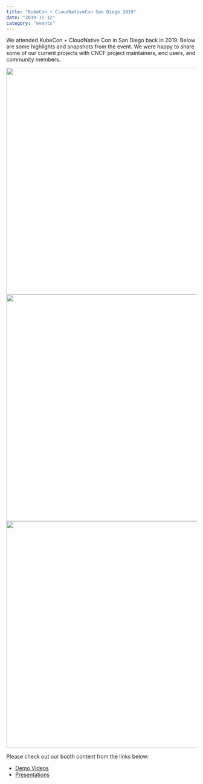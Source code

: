 ```yaml
---
title: "KubeCon + CloudNativeCon San Diego 2019"
date: "2019-11-12"
category: "events"
---
```


We attended KubeCon + CloudNative Con in San Diego back in 2019. Below are some highlights and snapshots from the event. We were happy to share some of our current projects with CNCF project maintainers, end users, and community members.

<div align="center">
  <img width="600"  src="https://i.imgur.com/xg0CKKt.jpg">
</div>

<div align="center">
  <img width="600"  src="https://i.imgur.com/LFLMoRU.jpg">
</div>

<div align="center">
  <img width="600"  src="https://i.imgur.com/OZcsL1i.jpg">
</div>

Please check out our booth content from the links below:

- [Demo Videos](https://github.com/futurewei-cloud/UrsaMajor-Docs/tree/master/demo-videos/kcna19)
- [Presentations](https://github.com/futurewei-cloud/UrsaMajor-Docs/tree/master/Slides)
